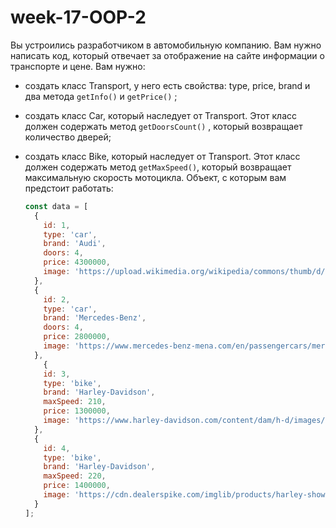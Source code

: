 # week-17-OOP-2
Вы устроились разработчиком в автомобильную компанию. Вам нужно написать код, который отвечает за отображение на сайте информации о транспорте и цене. Вам нужно:
- создать класс Transport, у него есть свойства: type, price, brand и два метода `getInfo()` и `getPrice()` ;
- создать класс Car, который наследует от Transport. Этот класс должен содержать метод `getDoorsCount()` , который возвращает количество дверей;
- создать класс Bike, который наследует от Transport. Этот класс должен содержать метод `getMaxSpeed()`, который возвращает максимальную скорость мотоцикла.
Объект, с которым вам предстоит работать:
    
    ```jsx
    const data = [
      {
        id: 1,
        type: 'car',
        brand: 'Audi',
        doors: 4,
        price: 4300000,
        image: 'https://upload.wikimedia.org/wikipedia/commons/thumb/d/d5/2020_Audi_e-Tron_Sport_50_Quattro.jpg/1200px-2020_Audi_e-Tron_Sport_50_Quattro.jpg'
      },
      {
        id: 2,
        type: 'car',
        brand: 'Mercedes-Benz',
        doors: 4,
        price: 2800000,
        image: 'https://www.mercedes-benz-mena.com/en/passengercars/mercedes-benz-cars/models/e-class/sedan-w213-fl/explore/_jcr_content/notificationboxes/notificationbox/image.MQ6.12.20211013084329.jpeg'
      },
    	{
        id: 3,
        type: 'bike',
        brand: 'Harley-Davidson',
        maxSpeed: 210,
        price: 1300000,
        image: 'https://www.harley-davidson.com/content/dam/h-d/images/product-images/bikes/motorcycle/2022/2022-iron-883/2022-iron-883-016/2022-iron-883-016-motorcycle.jpg'
      },
      {
        id: 4,
        type: 'bike',
        brand: 'Harley-Davidson',
        maxSpeed: 220,
        price: 1400000,
        image: 'https://cdn.dealerspike.com/imglib/products/harley-showroom/2020/livewire/main/Vivid-Black-Main.png'
      }
    ]; 
   
